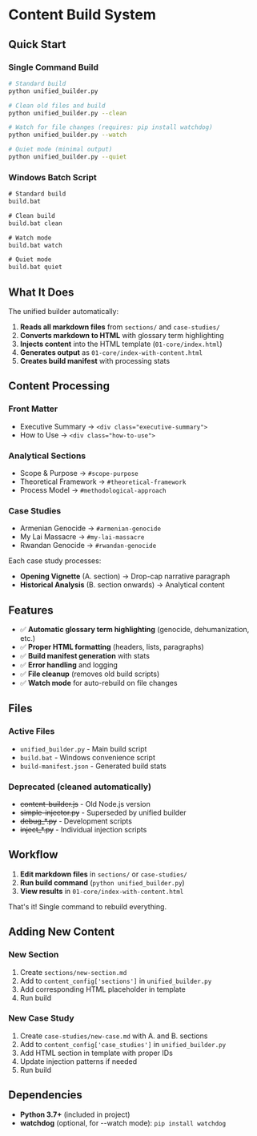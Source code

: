 # Content Build System

## Quick Start

### Single Command Build
```bash
# Standard build
python unified_builder.py

# Clean old files and build
python unified_builder.py --clean

# Watch for file changes (requires: pip install watchdog)
python unified_builder.py --watch

# Quiet mode (minimal output)
python unified_builder.py --quiet
```

### Windows Batch Script
```cmd
# Standard build
build.bat

# Clean build
build.bat clean

# Watch mode  
build.bat watch

# Quiet mode
build.bat quiet
```

## What It Does

The unified builder automatically:

1. **Reads all markdown files** from `sections/` and `case-studies/`
2. **Converts markdown to HTML** with glossary term highlighting
3. **Injects content** into the HTML template (`01-core/index.html`)
4. **Generates output** as `01-core/index-with-content.html`
5. **Creates build manifest** with processing stats

## Content Processing

### Front Matter
- Executive Summary → `<div class="executive-summary">`
- How to Use → `<div class="how-to-use">`

### Analytical Sections
- Scope & Purpose → `#scope-purpose`
- Theoretical Framework → `#theoretical-framework` 
- Process Model → `#methodological-approach`

### Case Studies
- Armenian Genocide → `#armenian-genocide`
- My Lai Massacre → `#my-lai-massacre`
- Rwandan Genocide → `#rwandan-genocide`

Each case study processes:
- **Opening Vignette** (A. section) → Drop-cap narrative paragraph
- **Historical Analysis** (B. section onwards) → Analytical content

## Features

- ✅ **Automatic glossary term highlighting** (genocide, dehumanization, etc.)
- ✅ **Proper HTML formatting** (headers, lists, paragraphs)
- ✅ **Build manifest generation** with stats
- ✅ **Error handling** and logging
- ✅ **File cleanup** (removes old build scripts)
- ✅ **Watch mode** for auto-rebuild on file changes

## Files

### Active Files
- `unified_builder.py` - Main build script
- `build.bat` - Windows convenience script
- `build-manifest.json` - Generated build stats

### Deprecated (cleaned automatically)
- ~~content-builder.js~~ - Old Node.js version
- ~~simple-injector.py~~ - Superseded by unified builder
- ~~debug_*.py~~ - Development scripts
- ~~inject_*.py~~ - Individual injection scripts

## Workflow

1. **Edit markdown files** in `sections/` or `case-studies/`
2. **Run build command** (`python unified_builder.py`)
3. **View results** in `01-core/index-with-content.html`

That's it! Single command to rebuild everything.

## Adding New Content

### New Section
1. Create `sections/new-section.md`
2. Add to `content_config['sections']` in `unified_builder.py`
3. Add corresponding HTML placeholder in template
4. Run build

### New Case Study
1. Create `case-studies/new-case.md` with A. and B. sections
2. Add to `content_config['case_studies']` in `unified_builder.py`
3. Add HTML section in template with proper IDs
4. Update injection patterns if needed
5. Run build

## Dependencies

- **Python 3.7+** (included in project)
- **watchdog** (optional, for --watch mode): `pip install watchdog`
